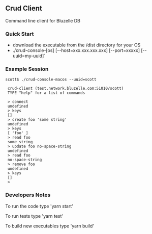 ## Crud Client

Command line client for Bluzelle DB

### Quick Start

* download the executable from the /dist directory for your OS
* ./crud-console-[os] [--host=xxx.xxx.xxx.xxx] [--port=xxxxx] [--uuid=my-uuid]`

### Example Session

```
scott$ ./crud-console-macos --uuid=scott
 
 crud-client (test.network.bluzelle.com:51010/scott)
 TYPE "help" for a list of commands
 
 > connect
 undefined
 > keys
 []
 > create foo 'some string'
 undefined
 > keys
 [ 'foo' ]
 > read foo
 some string
 > update foo no-space-string
 undefined
 > read foo
 no-space-string
 > remove foo
 undefined
 > keys
 []
 > 
```

### Developers Notes

To run the code type 'yarn start'

To run tests type 'yarn test'

To build new executables type 'yarn build'

